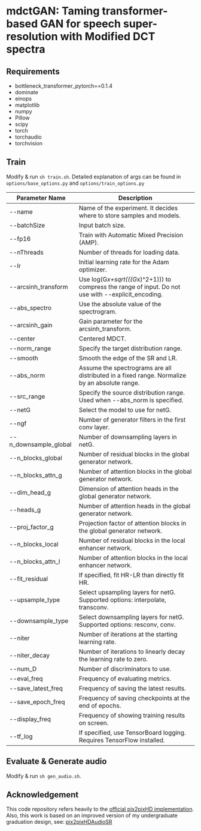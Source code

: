 # mdctGAN: Taming transformer-based GAN for speech super-resolution with Modified DCT spectra

## Requirements
* bottleneck_transformer_pytorch==0.1.4
* dominate
* einops
* matplotlib
* numpy
* Pillow
* scipy
* torch
* torchaudio
* torchvision

## Train
Modify & run `sh train.sh`. Detailed explanation of args can be found in `options/base_options.py` and `options/train_options.py`


| Parameter Name       | Description                                                                                      |
|----------------------|--------------------------------------------------------------------------------------------------|
| --name               | Name of the experiment. It decides where to store samples and models.                            |
| --batchSize          | Input batch size.                                                                                |
| --fp16               | Train with Automatic Mixed Precision (AMP).                                                      |
| --nThreads           | Number of threads for loading data.                                                              |
| --lr                 | Initial learning rate for the Adam optimizer.                                                    |
| --arcsinh_transform  | Use log(G*x+sqrt(((G*x)^2+1))) to compress the range of input. Do not use with --explicit_encoding.|
| --abs_spectro        | Use the absolute value of the spectrogram.                                                       |
| --arcsinh_gain       | Gain parameter for the arcsinh_transform.                                                        |
| --center             | Centered MDCT.                                                                                    |
| --norm_range         | Specify the target distribution range.                                                           |
| --smooth             | Smooth the edge of the SR and LR.                                                                 |
| --abs_norm           | Assume the spectrograms are all distributed in a fixed range. Normalize by an absolute range.     |
| --src_range          | Specify the source distribution range. Used when --abs_norm is specified.                         |
| --netG               | Select the model to use for netG.                                                                 |
| --ngf                | Number of generator filters in the first conv layer.                                              |
| --n_downsample_global| Number of downsampling layers in netG.                                                            |
| --n_blocks_global    | Number of residual blocks in the global generator network.                                        |
| --n_blocks_attn_g    | Number of attention blocks in the global generator network.                                       |
| --dim_head_g         | Dimension of attention heads in the global generator network.                                     |
| --heads_g            | Number of attention heads in the global generator network.                                        |
| --proj_factor_g      | Projection factor of attention blocks in the global generator network.                            |
| --n_blocks_local     | Number of residual blocks in the local enhancer network.                                          |
| --n_blocks_attn_l    | Number of attention blocks in the local enhancer network.                                         |
| --fit_residual       | If specified, fit HR-LR than directly fit HR.                                                     |
| --upsample_type      | Select upsampling layers for netG. Supported options: interpolate, transconv.                    |
| --downsample_type    | Select downsampling layers for netG. Supported options: resconv, conv.                            |
| --niter              | Number of iterations at the starting learning rate.                                               |
| --niter_decay        | Number of iterations to linearly decay the learning rate to zero.                                 |
| --num_D              | Number of discriminators to use.                                                                 |
| --eval_freq          | Frequency of evaluating metrics.                                                                 |
| --save_latest_freq   | Frequency of saving the latest results.                                                          |
| --save_epoch_freq    | Frequency of saving checkpoints at the end of epochs.                                             |
| --display_freq       | Frequency of showing training results on screen.                                                  |
| --tf_log             | If specified, use TensorBoard logging. Requires TensorFlow installed.                             |

## Evaluate & Generate audio
Modify & run `sh gen_audio.sh`.

## Acknowledgement
This code repository refers heavily to the [official pix2pixHD implementation](https://github.com/NVIDIA/pix2pixHD). Also, this work is based on an improved version of my undergraduate graduation design, see: [pix2pixHDAudioSR](https://github.com/neoncloud/pix2pixHDAudioSR)